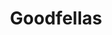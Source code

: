 ---
layout: film
category: films
title: "Goodfellas"
filmyear: 1990
year: 2020
image: goodfellas.jpg
imdb: tt0099685
---